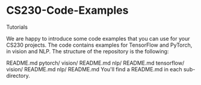 # CS230-Code-Examples
Tutorials

We are happy to introduce some code examples that you can use for your CS230 projects. The code contains examples for TensorFlow and PyTorch, in vision and NLP. The structure of the repository is the following:

README.md
pytorch/
    vision/
        README.md
    nlp/
        README.md
tensorflow/
    vision/
        README.md
    nlp/
        README.md
You'll find a README.md in each sub-directory.
